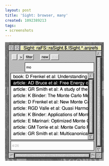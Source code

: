 ```yaml
---
layout: post
title: 'Sight: browser, many'
created: 1092389213
tags:
- screenshots
---
```


<img src="/image/images/browser-many-1295.png"/>

